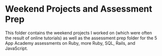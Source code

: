 Weekend Projects and Assessment Prep
===================================
This folder contains the weekend projects I worked on (which were often the result of online tutorials) as well as the assessment prep folder for the 5 App Academy assessments on Ruby, more Ruby, SQL, Rails, and JavaScript.
